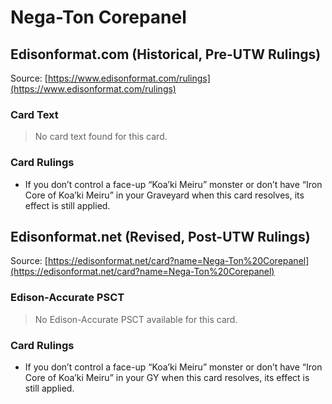 # Nega-Ton Corepanel

## Edisonformat.com (Historical, Pre-UTW Rulings)

Source: [https://www.edisonformat.com/rulings](https://www.edisonformat.com/rulings)

### Card Text

> No card text found for this card.

### Card Rulings

*   If you don’t control a face-up “Koa’ki Meiru” monster or don’t have “Iron Core of Koa’ki Meiru” in your Graveyard when this card resolves, its effect is still applied.

## Edisonformat.net (Revised, Post-UTW Rulings)

Source: [https://edisonformat.net/card?name=Nega-Ton%20Corepanel](https://edisonformat.net/card?name=Nega-Ton%20Corepanel)

### Edison-Accurate PSCT

> No Edison-Accurate PSCT available for this card.

### Card Rulings

*   If you don’t control a face-up “Koa’ki Meiru” monster or don’t have “Iron Core of Koa’ki Meiru” in your GY when this card resolves, its effect is still applied.
            